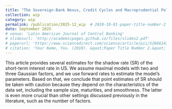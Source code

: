 ```yaml
---
title: "The Sovereign-Bank Nexus, Credit Cycles and Macroprudential Policy"
collection: wip
category: wip
permalink: /publication/2025-12_wip  # 2010-10-01-paper-title-number-2
date: September 2025
# venue: 'Latin American Journal of Central Banking'
# slidesurl: 'http://academicpages.github.io/files/slides2.pdf'
# paperurl: 'https://www.sciencedirect.com/science/article/pii/S2666143822000345'
# citation: 'Your Name, You. (2010). &quot;Paper Title Number 2.&quot; <i>Journal 1</i>. 1(2).'
---
```

This article provides several estimates for the shadow rate (SR) of the short-term interest rate in US. We assume maximal models with two and three Gaussian factors, and we use forward rates to estimate the model’s parameters. Based on that, we conclude that point estimates of SR should be taken with caution because they depend on the characteristics of the data set, including the sample size, maturities, and smoothness. The latter is even more crucial than other settings discussed previously in the literature, such as the number of factors.
